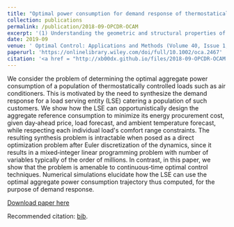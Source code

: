 ```yaml
---
title: "Optimal power consumption for demand response of thermostatically controlled loads"
collection: publications
permalink: /publication/2018-09-OPCDR-OCAM
excerpt: '(1) Understanding the geometric and structural properties of the Economic Dispatch probem; (2) Learning the underlying structure from electricity market data.'
date: 2019-09
venue: ' Optimal Control: Applications and Methods (Volume 40, Issue 1, January/February 2019)'
paperurl: 'https://onlinelibrary.wiley.com/doi/full/10.1002/oca.2467'
citation: '<a href = "http://xb00dx.github.io/files/2018-09-OPCDR-OCAM.bib">[bib file]</a>Abhishek Halder, <b> Xinbo Geng</b>, Fernando A.C.C. Fontes, P.R. Kumar, Le Xie. Halder A, Geng X, Fontes FACC, Kumar PR, Xie L. Optimal power consumption for demand response of thermostatically controlled loads. Optim Control Appl Meth. 2019;40:68–84. '
---
```


We consider the problem of determining the optimal aggregate power consumption of a population of thermostatically controlled loads such as air conditioners. This is motivated by the need to synthesize the demand response for a load serving entity (LSE) catering a population of such customers. We show how the LSE can opportunistically design the aggregate reference consumption to minimize its energy procurement cost, given day‐ahead price, load forecast, and ambient temperature forecast, while respecting each individual load's comfort range constraints. The resulting synthesis problem is intractable when posed as a direct optimization problem after Euler discretization of the dynamics, since it results in a mixed‐integer linear programming problem with number of variables typically of the order of millions. In contrast, in this paper, we show that the problem is amenable to continuous‐time optimal control techniques. Numerical simulations elucidate how the LSE can use the optimal aggregate power consumption trajectory thus computed, for the purpose of demand response.

[Download paper here](http://xb00dx.github.io/files/2018-09-OPCDR-OCAM.pdf)

Recommended citation: [bib](http://xb00dx.github.io/files/2018-09-OPCDR-OCAM.bib).


